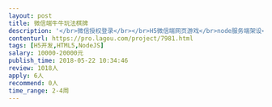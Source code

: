 ```yaml
---                
layout: post       
title: 微信端牛牛玩法棋牌           
description: '</br>微信授权登录</br></br>H5微信端网页游戏</br>node服务端架设</br></br>参考 http://ly.sxfenqi.com/?d36b8jHWI=</br></br>只做牛牛玩法，7人 / 13人桌 / 线下版本</br></br>数据库为代理+用户表+游戏消耗+房卡订单等模式</br></br>不需要做充值功能，可分享房间链接，只在微信内打开</br></br>需做服务端部署，验证，确保不给破解，过程可与我们沟通</br></br>游戏端全包，已有后台管理可对接，后台服务端可与我们公司技术员对接</br>游戏算法跟房卡模式需自主研发</br>服务端不抄袭网络上的版本</br></br>广州公司优先考虑，其他地区亦可</br>'     
contenturl: https://pro.lagou.com/project/7981.html      
tags: [H5开发,HTML5,NodeJS]            
salary: 10000-20000元          
publish_time: 2018-05-22 10:34:46         
review: 1018人                   
apply: 6人                   
recommend: 0人                   
time_range: 2-4周              
---                 
```

